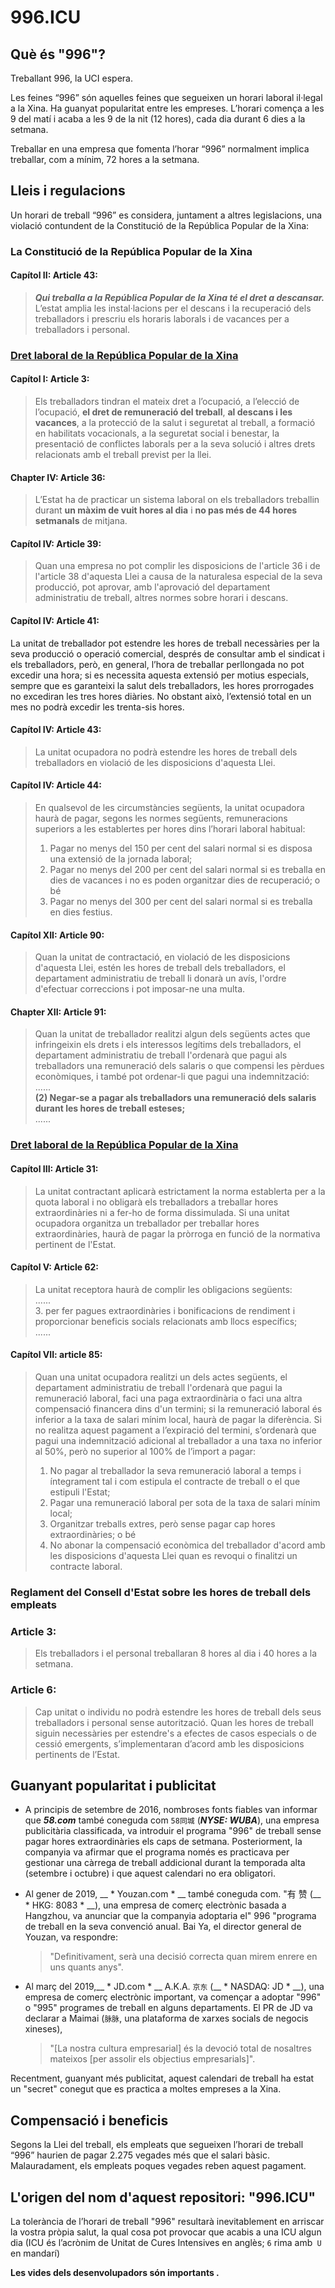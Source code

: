 996.ICU
===

## Què és "996"?
Treballant 996, la UCI espera.

Les feines “996” són aquelles feines que segueixen un horari laboral il·legal a la Xina. Ha guanyat popularitat entre les empreses. L’horari comença a les 9 del matí i acaba a les 9 de la nit (12 hores), cada dia durant 6 dies a la setmana.

Treballar en una empresa que fomenta l’horar “996” normalment implica treballar, com a mínim, 72 hores a la setmana.

## Lleis i regulacions

Un horari de treball “996” es considera, juntament a altres legislacions, una violació contundent de la Constitució de la República Popular de la Xina:

### La Constitució de la República Popular de la Xina

#### Capítol II: Article 43:
> _**Qui treballa a la República Popular de la Xina té el dret a descansar.**_  
> L’estat amplia les instal·lacions per el descans i la recuperació dels treballadors i prescriu els horaris laborals i de vacances per a treballadors i personal.

### [Dret laboral de la República Popular de la Xina](http://english.gov.cn/archive/laws_regulations/2014/08/23/content_281474983042473.htm)

#### Capítol I: Article 3:
> Els treballadors tindran el mateix dret a l’ocupació, a l’elecció de l’ocupació, **el dret de remuneració del treball**, **al descans i les vacances**, a la protecció de la salut i seguretat al treball, a formació en habilitats vocacionals, a la seguretat social i benestar, la presentació de conflictes laborals per a la seva solució i altres drets relacionats amb el treball previst per la llei.

#### Chapter IV: Article 36:
> L’Estat ha de practicar un sistema laboral on els treballadors treballin durant **un màxim de vuit hores al dia** i **no pas més de 44 hores setmanals** de mitjana.

#### Capítol IV: Article 39:
> Quan una empresa no pot complir les disposicions de l'article 36 i de l'article 38 d'aquesta Llei a causa de la naturalesa especial de la seva producció, pot aprovar, amb l'aprovació del departament administratiu de treball, altres normes sobre horari i descans.

#### Capítol IV: Article 41:
La unitat de treballador pot estendre les hores de treball necessàries per la seva producció o operació comercial, després de consultar amb el sindicat i els treballadors, però, en general, l’hora de treballar perllongada no pot excedir una hora; si es necessita aquesta extensió per motius especials, sempre que es garanteixi la salut dels treballadors, les hores prorrogades no excediran les tres hores diàries. No obstant això, l’extensió total en un mes no podrà excedir les trenta-sis hores.

#### Capítol IV: Article 43:
> La unitat ocupadora no podrà estendre les hores de treball dels treballadors en violació de les disposicions d'aquesta Llei.

#### Capítol IV: Article 44:
> En qualsevol de les circumstàncies següents, la unitat ocupadora haurà de pagar, segons les normes següents, remuneracions superiors a les establertes per hores dins l’horari laboral habitual:
> 1. Pagar no menys del 150 per cent del salari normal si es disposa una extensió de la jornada laboral;
> 2. Pagar no menys del 200 per cent del salari normal si es treballa en dies de vacances i no es poden organitzar dies de recuperació; o bé
> 3. Pagar no menys del 300 per cent del salari normal si es treballa en dies festius.

#### Capítol XII: Article 90:
> Quan la unitat de contractació, en violació de les disposicions d'aquesta Llei, estén les hores de treball dels treballadors, el departament administratiu de treball li donarà un avís, l'ordre d'efectuar correccions i pot imposar-ne una multa. 

#### Chapter XII: Article 91:
> Quan la unitat de treballador realitzi algun dels següents actes que infringeixin els drets i els interessos legítims dels treballadors, el departament administratiu de treball l'ordenarà que pagui als treballadors una remuneració dels salaris o que compensi les pèrdues econòmiques, i també pot ordenar-li que pagui una indemnització:
> ......  
> __(2) Negar-se a pagar als treballadors una remuneració dels salaris durant les hores de treball esteses;__  
> ......

### [Dret laboral de la República Popular de la Xina](http://english.gov.cn/archive/laws_regulations/2014/08/23/content_281474983042501.htm)

#### Capítol III: Article 31:
> La unitat contractant aplicarà estrictament la norma establerta per a la quota laboral i no obligarà els treballadors a treballar hores extraordinàries ni a fer-ho de forma dissimulada. Si una unitat ocupadora organitza un treballador per treballar hores extraordinàries, haurà de pagar la pròrroga en funció de la normativa pertinent de l'Estat.

#### Capítol V: Article 62:
> La unitat receptora haurà de complir les obligacions següents:  
> ......  
> 3. per fer pagues extraordinàries i bonificacions de rendiment i proporcionar beneficis socials relacionats amb llocs específics;  
> ......  

#### Capítol VII: article 85:
> Quan una unitat ocupadora realitzi un dels actes següents, el departament administratiu de treball l'ordenarà que pagui la remuneració laboral, faci una paga extraordinària o faci una altra compensació financera dins d'un termini; si la remuneració laboral és inferior a la taxa de salari mínim local, haurà de pagar la diferència. Si no realitza aquest pagament a l’expiració del termini, s’ordenarà que pagui una indemnització adicional al treballador a una taxa no inferior al 50%, però no superior al 100% de l’import a pagar:
> 1. No pagar al treballador la seva remuneració laboral a temps i íntegrament tal i com estipula el contracte de treball o el que estipuli l'Estat;
> 2. Pagar una remuneració laboral per sota de la taxa de salari mínim local;
> 3. Organitzar treballs extres, però sense pagar cap hores extraordinàries; o bé
> 4. No abonar la compensació econòmica del treballador d'acord amb les disposicions d'aquesta Llei quan es revoqui o finalitzi un contracte laboral.

### Reglament del Consell d'Estat sobre les hores de treball dels empleats

### Article 3:
> Els treballadors i el personal treballaran 8 hores al dia i 40 hores a la setmana.

### Article 6:
> Cap unitat o individu no podrà estendre les hores de treball dels seus treballadors i personal sense autorització. Quan les hores de treball siguin necessàries per estendre's a efectes de casos especials o de cessió emergents, s’implementaran d’acord amb les disposicions pertinents de l’Estat.

## Guanyant popularitat i publicitat

- A principis de setembre de 2016, nombroses fonts fiables van informar que __*58.com*__  també coneguda com `58同城` (__*NYSE: WUBA*__), una empresa publicitària classificada, va introduir el programa "996" de treball sense pagar hores extraordinàries els caps de setmana. Posteriorment, la companyia va afirmar que el programa només es practicava per gestionar una càrrega de treball addicional durant la temporada alta (setembre i octubre) i que aquest calendari no era obligatori.

- Al gener de 2019, __ * Youzan.com * __ també coneguda com. "有 赞 (__ * HKG: 8083 * __), una empresa de comerç electrònic basada a Hangzhou, va anunciar que la companyia adoptaria el" 996 "programa de treball en la seva convenció anual. Bai Ya, el director general de Youzan, va respondre:

  > "Definitivament, serà una decisió correcta quan mirem enrere en uns quants anys".

- Al març del 2019,__ * JD.com * __ A.K.A. `京东` (__ * NASDAQ: JD * __), una empresa de comerç electrònic important, va començar a adoptar "996" o "995" programes de treball en alguns departaments. El PR de JD va declarar a Maimai (`脉脉`, una plataforma de xarxes socials de negocis xineses),

  > "[La nostra cultura empresarial] és la devoció total de nosaltres mateixos [per assolir els objectius empresarials]".

Recentment, guanyant més publicitat, aquest calendari de treball ha estat un "secret" conegut que es practica a moltes empreses a la Xina.

## Compensació i beneficis

Segons la Llei del treball, els empleats que segueixen l’horari de treball “996” haurien de pagar 2.275 vegades més que el salari bàsic. Malauradament, els empleats poques vegades reben aquest pagament.

## L'origen del nom d'aquest repositori: "996.ICU"

La tolerància de l’horari de treball "996" resultarà inevitablement en arriscar la vostra pròpia salut, la qual cosa pot provocar que acabis a una ICU algun dia (ICU és l’acrònim de Unitat de Cures Intensives en anglès; `6` rima amb` U` en mandarí)

__Les vides dels desenvolupadors són importants .__

